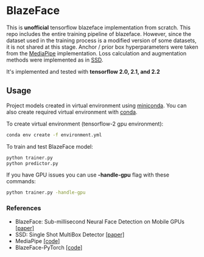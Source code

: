 # BlazeFace

This is **unofficial** tensorflow blazeface implementation from scratch.
This repo includes the entire training pipeline of blazeface.
However, since the dataset used in the training process is a modified version of some datasets, it is not shared at this stage.
Anchor / prior box hyperparameters were taken from the [MediaPipe](https://github.com/google/mediapipe) implementation.
Loss calculation and augmentation methods were implemented as in [SSD](https://github.com/FurkanOM/tf-ssd).

It's implemented and tested with **tensorflow 2.0, 2.1, and 2.2**

## Usage

Project models created in virtual environment using [miniconda](https://docs.conda.io/en/latest/miniconda.html).
You can also create required virtual environment with [conda](https://docs.conda.io/projects/conda/en/latest/user-guide/tasks/manage-environments.html#creating-an-environment-from-an-environment-yml-file).

To create virtual environment (tensorflow-2 gpu environment):

```sh
conda env create -f environment.yml
```

To train and test BlazeFace model:

```sh
python trainer.py
python predictor.py
```

If you have GPU issues you can use **-handle-gpu** flag with these commands:

```sh
python trainer.py -handle-gpu
```

### References

* BlazeFace: Sub-millisecond Neural Face Detection on Mobile GPUs [[paper]](https://arxiv.org/abs/1907.05047)
* SSD: Single Shot MultiBox Detector [[paper]](https://arxiv.org/abs/1512.02325)
* MediaPipe [[code]](https://github.com/google/mediapipe)
* BlazeFace-PyTorch [[code]](https://github.com/hollance/BlazeFace-PyTorch)
